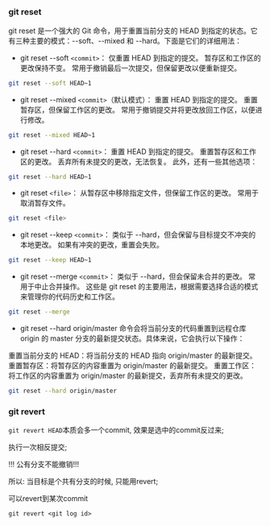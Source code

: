##

### git reset

git reset 是一个强大的 Git 命令，用于重置当前分支的 HEAD 到指定的状态。它有三种主要的模式：--soft、--mixed 和 --hard。下面是它们的详细用法：


- git reset --soft `<commit>`：
仅重置 HEAD 到指定的提交。
暂存区和工作区的更改保持不变。
常用于撤销最后一次提交，但保留更改以便重新提交。

```sh
git reset --soft HEAD~1
```

- git reset --mixed `<commit>`（默认模式）：
重置 HEAD 到指定的提交。
重置暂存区，但保留工作区的更改。
常用于撤销提交并将更改放回工作区，以便进行修改。

```sh
git reset --mixed HEAD~1
```



- git reset --hard `<commit>`：
重置 HEAD 到指定的提交。
重置暂存区和工作区的更改。
丢弃所有未提交的更改，无法恢复。
此外，还有一些其他选项：

```sh
git reset --hard HEAD~1
```



- git reset `<file>`：
从暂存区中移除指定文件，但保留工作区的更改。
常用于取消暂存文件。

```sh
git reset <file>
```


- git reset --keep `<commit>`：
类似于 --hard，但会保留与目标提交不冲突的本地更改。
如果有冲突的更改，重置会失败。

```sh
git reset --keep HEAD~1
```


- git reset --merge `<commit>`：
类似于 --hard，但会保留未合并的更改。
常用于中止合并操作。
这些是 git reset 的主要用法，根据需要选择合适的模式来管理你的代码历史和工作区。

```sh
git reset --merge
```

- git reset --hard origin/master 
命令会将当前分支的代码重置到远程仓库 origin 的 master 分支的最新提交状态。具体来说，它会执行以下操作：

重置当前分支的 HEAD：将当前分支的 HEAD 指向 origin/master 的最新提交。
重置暂存区：将暂存区的内容重置为 origin/master 的最新提交。
重置工作区：将工作区的内容重置为 origin/master 的最新提交，丢弃所有未提交的更改。

```sh
git reset --hard origin/master 
```

### git revert

`git revert HEAD`本质会多一个commit, 效果是选中的commit反过来;

执行一次相反提交;

!!! 公有分支不能撤销!!!

所以: 当目标是个共有分支的时候, 只能用revert;

可以revert到某次commit

`git revert <git log id>`